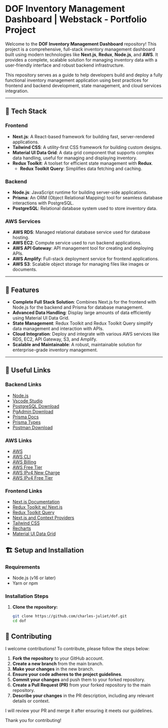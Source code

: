 # DOF Inventory Management Dashboard | Webstack - Portfolio Project

Welcome to the **DOF Inventory Management Dashboard** repository! This project is a comprehensive, full-stack inventory management dashboard built using modern technologies like **Next.js**, **Redux**, **Node.js**, and **AWS**. It provides a complete, scalable solution for managing inventory data with a user-friendly interface and robust backend infrastructure.

This repository serves as a guide to help developers build and deploy a fully functional inventory management application using best practices for frontend and backend development, state management, and cloud services integration.

---

## 🚀 Tech Stack

### Frontend
- **Next.js**: A React-based framework for building fast, server-rendered applications.
- **Tailwind CSS**: A utility-first CSS framework for building custom designs.
- **Material UI Data Grid**: A data grid component that supports complex data handling, useful for managing and displaying inventory.
- **Redux Toolkit**: A toolset for efficient state management with **Redux**.
  - **Redux Toolkit Query**: Simplifies data fetching and caching.
  
### Backend
- **Node.js**: JavaScript runtime for building server-side applications.
- **Prisma**: An ORM (Object Relational Mapping) tool for seamless database interactions with PostgreSQL.
- **PostgreSQL**: Relational database system used to store inventory data.
  
### AWS Services
- **AWS RDS**: Managed relational database service used for database hosting.
- **AWS EC2**: Compute service used to run backend applications.
- **AWS API Gateway**: API management tool for creating and deploying APIs.
- **AWS Amplify**: Full-stack deployment service for frontend applications.
- **AWS S3**: Scalable object storage for managing files like images or documents.

---

## 🌟 Features
- **Complete Full Stack Solution**: Combines Next.js for the frontend with Node.js for the backend and Prisma for database management.
- **Advanced Data Handling**: Display large amounts of data efficiently using Material UI Data Grid.
- **State Management**: Redux Toolkit and Redux Toolkit Query simplify data management and interaction with APIs.
- **Cloud Integration**: Deploy and integrate with various AWS services like RDS, EC2, API Gateway, S3, and Amplify.
- **Scalable and Maintainable**: A robust, maintainable solution for enterprise-grade inventory management.

---

## 🔗 Useful Links

### Backend Links
- [Node.js](https://nodejs.org/en/)
- [Vscode Studio](https://code.visualstudio.com/)
- [PostgreSQL Download](https://www.postgresql.org/download/)
- [PgAdmin Download](https://www.pgadmin.org/download/)
- [Prisma Docs](https://www.prisma.io/docs/getting-started)
- [Prisma Types](https://www.prisma.io/docs/orm/reference)
- [Postman Download](https://www.postman.com/downloads/)

### AWS Links
- [AWS](https://aws.amazon.com/)
- [AWS CLI](https://docs.aws.amazon.com/cli/latest/)
- [AWS Billing](https://us-east-1.console.aws.amazon.com/billing/home)
- [AWS Free Tier](https://aws.amazon.com/free/)
- [AWS IPv4 New Charge](https://aws.amazon.com/blogs/aws/new/)
- [AWS IPv4 Free Tier](https://aws.amazon.com/about-aws/what-is-aws/)

### Frontend Links
- [Next.js Documentation](https://nextjs.org/docs/getting-started)
- [Redux Toolkit w/ Next.js](https://redux-toolkit.js.org/usage/nextjs)
- [Redux Toolkit Query](https://redux-toolkit.js.org/rtk-query)
- [Next.js and Context Providers](https://nextjs.org/docs/app/building)
- [Tailwind CSS](https://tailwindcss.com/docs/configure)
- [Recharts](https://recharts.org/en-US/api)
- [Material UI Data Grid](https://mui.com/x/react-data-grid/)
  

## 🏗️ Setup and Installation

### Requirements
- Node.js (v16 or later)
- Yarn or npm

### Installation Steps
1. **Clone the repository:**
   ```bash
   git clone https://github.com/charles-juliet/dof.git
   cd dof


## 🎯 Contributing

I welcome contributions! To contribute, please follow the steps below:

1. **Fork the repository** to your GitHub account.
2. **Create a new branch** from the main branch.
3. **Make your changes** in the new branch.
4. **Ensure your code adheres to the project guidelines**.
5. **Commit your changes** and push them to your forked repository.
6. **Create a Pull Request (PR)** from your forked repository to the main repository.
7. **Describe your changes** in the PR description, including any relevant details or context.

I will review your PR and merge it after ensuring it meets our guidelines.

Thank you for contributing!
